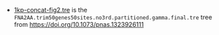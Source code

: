 * [1kp-concat-fig2.tre](1kp-concat-fig2.tre) is the `FNA2AA.trim50genes50sites.no3rd.partitioned.gamma.final.tre` tree from <https://doi.org/10.1073/pnas.1323926111>